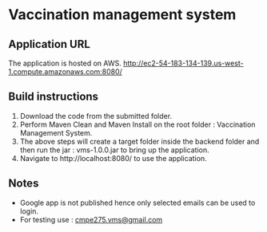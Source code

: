 # Vaccination management system
      
## Application URL
The application is hosted on AWS. 
http://ec2-54-183-134-139.us-west-1.compute.amazonaws.com:8080/

## Build instructions

1. Download the code from the submitted folder.
2. Perform Maven Clean and Maven Install on the root folder : Vaccination Management System.
3. The above steps will create a target folder inside the backend folder and then run the jar : vms-1.0.0.jar to bring up the application.
4. Navigate to  http://localhost:8080/  to use the application.

## Notes
* Google app is not published hence only selected emails can be used to login.
* For testing use : 
 cmpe275.vms@gmail.com
